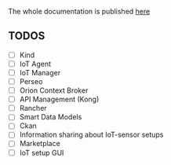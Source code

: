 The whole documentation is published [here](https://fesaroti.github.io/documentation/#_orion_context_broker_ld_the_brain)

## TODOS
- [ ] Kind 
- [ ] IoT Agent 
- [ ] IoT Manager
- [ ] Perseo
- [ ] Orion Context Broker
- [ ] API Management (Kong)
- [ ] Rancher
- [ ] Smart Data Models
- [ ] Ckan
- [ ] Information sharing about IoT-sensor setups
- [ ] Marketplace
- [ ] IoT setup GUI
